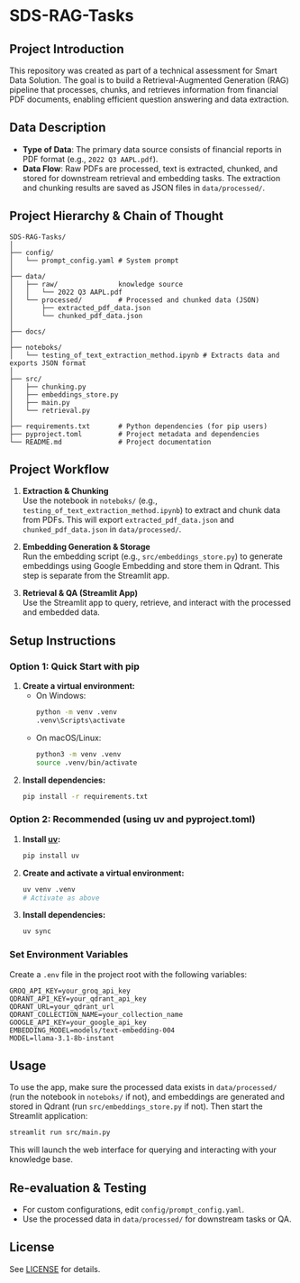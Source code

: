 # SDS-RAG-Tasks

## Project Introduction
This repository was created as part of a technical assessment for Smart Data Solution. The goal is to build a Retrieval-Augmented Generation (RAG) pipeline that processes, chunks, and retrieves information from financial PDF documents, enabling efficient question answering and data extraction.

## Data Description
- **Type of Data**: The primary data source consists of financial reports in PDF format (e.g., `2022 Q3 AAPL.pdf`).
- **Data Flow**: Raw PDFs are processed, text is extracted, chunked, and stored for downstream retrieval and embedding tasks. The extraction and chunking results are saved as JSON files in `data/processed/`.

## Project Hierarchy & Chain of Thought
```
SDS-RAG-Tasks/
│
├── config/                
│   └── prompt_config.yaml # System prompt
│
├── data/                  
│   ├── raw/               knowledge source
│   │   └── 2022 Q3 AAPL.pdf
│   └── processed/         # Processed and chunked data (JSON)
│       ├── extracted_pdf_data.json   
│       └── chunked_pdf_data.json     
│
├── docs/                  
│
├── noteboks/              
│   └── testing_of_text_extraction_method.ipynb # Extracts data and exports JSON format
│
├── src/                   
│   ├── chunking.py        
│   ├── embeddings_store.py
│   ├── main.py            
│   └── retrieval.py       
│
├── requirements.txt       # Python dependencies (for pip users)
├── pyproject.toml         # Project metadata and dependencies
└── README.md              # Project documentation
```

## Project Workflow

1. **Extraction & Chunking**  
   Use the notebook in `noteboks/` (e.g., `testing_of_text_extraction_method.ipynb`) to extract and chunk data from PDFs. This will export `extracted_pdf_data.json` and `chunked_pdf_data.json` in `data/processed/`.

2. **Embedding Generation & Storage**  
   Run the embedding script (e.g., `src/embeddings_store.py`) to generate embeddings using Google Embedding and store them in Qdrant. This step is separate from the Streamlit app.

3. **Retrieval & QA (Streamlit App)**  
   Use the Streamlit app to query, retrieve, and interact with the processed and embedded data.

## Setup Instructions

### Option 1: Quick Start with pip
1. **Create a virtual environment:**
   - On Windows:
     ```sh
     python -m venv .venv
     .venv\Scripts\activate
     ```
   - On macOS/Linux:
     ```sh
     python3 -m venv .venv
     source .venv/bin/activate
     ```
2. **Install dependencies:**
   ```sh
   pip install -r requirements.txt
   ```

### Option 2: Recommended (using uv and pyproject.toml)
1. **Install [uv](https://github.com/astral-sh/uv):**
   ```sh
   pip install uv
   ```
2. **Create and activate a virtual environment:**
   ```sh
   uv venv .venv
   # Activate as above
   ```
3. **Install dependencies:**
   ```sh
   uv sync
   ```

### Set Environment Variables
Create a `.env` file in the project root with the following variables:
```
GROQ_API_KEY=your_groq_api_key
QDRANT_API_KEY=your_qdrant_api_key
QDRANT_URL=your_qdrant_url
QDRANT_COLLECTION_NAME=your_collection_name
GOOGLE_API_KEY=your_google_api_key
EMBEDDING_MODEL=models/text-embedding-004
MODEL=llama-3.1-8b-instant
```

## Usage
To use the app, make sure the processed data exists in `data/processed/` (run the notebook in `noteboks/` if not), and embeddings are generated and stored in Qdrant (run `src/embeddings_store.py` if not). Then start the Streamlit application:
```sh
streamlit run src/main.py
```
This will launch the web interface for querying and interacting with your knowledge base.

## Re-evaluation & Testing
- For custom configurations, edit `config/prompt_config.yaml`.
- Use the processed data in `data/processed/` for downstream tasks or QA.

## License
See [LICENSE](LICENSE) for details.

